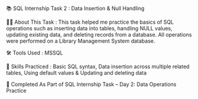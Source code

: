 📚 SQL Internship Task 2 : Data Insertion & Null Handling

👩‍💻 About This Task :
This task helped me practice the basics of SQL operations such as inserting data into tables, handling NULL values, updating existing data, and deleting records from a database. All operations were performed on a Library Management System database.

🛠️ Tools Used :
MSSQL

🧠 Skills Practiced :
Basic SQL syntax,
Data insertion across multiple related tables,
Using default values &
Updating and deleting data

📅 Completed As Part of
SQL Internship Task – Day 2: Data Operations Practice
